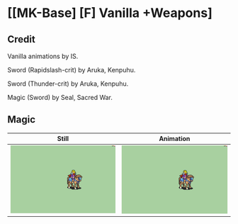 # [\[MK-Base\] \[F\] Vanilla +Weapons]

## Credit

Vanilla animations by IS.

Sword (Rapidslash-crit) by Aruka, Kenpuhu.

Sword (Thunder-crit) by Aruka, Kenpuhu.

Magic (Sword) by Seal, Sacred War.
	
## Magic

| Still | Animation |
| :---: | :-------: |
| ![Magic still](./Magic_000.png) | ![Magic animation](./Magic.gif) |
